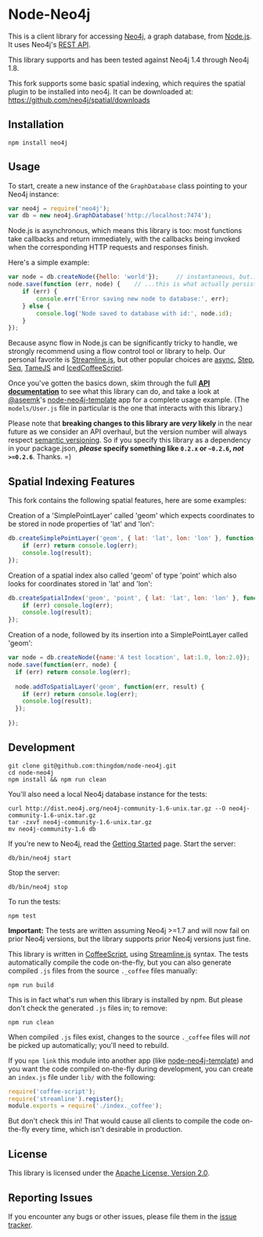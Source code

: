 # Node-Neo4j

This is a client library for accessing [Neo4j][], a graph database, from
[Node.js][]. It uses Neo4j's [REST API][neo4j-rest-api].

This library supports and has been tested against Neo4j 1.4 through Neo4j 1.8.

This fork supports some basic spatial indexing, which requires the 
spatial plugin to be installed into neo4j. It can be downloaded at:
https://github.com/neo4j/spatial/downloads

## Installation

    npm install neo4j


## Usage

To start, create a new instance of the `GraphDatabase` class pointing to your
Neo4j instance:

```js
var neo4j = require('neo4j');
var db = new neo4j.GraphDatabase('http://localhost:7474');
```

Node.js is asynchronous, which means this library is too: most functions take
callbacks and return immediately, with the callbacks being invoked when the
corresponding HTTP requests and responses finish.

Here's a simple example:

```js
var node = db.createNode({hello: 'world'});     // instantaneous, but...
node.save(function (err, node) {    // ...this is what actually persists.
    if (err) {
        console.err('Error saving new node to database:', err);
    } else {
        console.log('Node saved to database with id:', node.id);
    }
});
```

Because async flow in Node.js can be significantly tricky to handle, we
strongly recommend using a flow control tool or library to help.
Our personal favorite is [Streamline.js][], but other popular choices are
[async](https://github.com/caolan/async),
[Step](https://github.com/creationix/step),
[Seq](https://github.com/substack/node-seq), [TameJS](http://tamejs.org/) and
[IcedCoffeeScript](http://maxtaco.github.com/coffee-script/).

Once you've gotten the basics down, skim through the full
**[API documentation][api-docs]** to see what this library can do, and take a
look at [@aseemk][aseemk]'s [node-neo4j-template][] app for a complete usage
example. (The `models/User.js` file in particular is the one that interacts
with this library.)

Please note that **breaking changes to this library are *very* likely** in the
near future as we consider an API overhaul, but the version number will always
respect [semantic versioning][semver]. So if you specify this library as a
dependency in your package.json, ***please* specify something like `0.2.x` or
`~0.2.6`, *not* `>=0.2.6`**. Thanks. =)


## Spatial Indexing Features

This fork contains the following spatial features, here are some examples:

Creation of a 'SimplePointLayer' called 'geom' which expects coordinates to be
stored in node properties of 'lat' and 'lon':

```js
db.createSimplePointLayer('geom', { lat: 'lat', lon: 'lon' }, function(err, result) {
    if (err) return console.log(err);
    console.log(result);
});
```

Creation of a spatial index also called 'geom' of type 'point' which also
looks for coordinates stored in 'lat' and 'lon':

```js
db.createSpatialIndex('geom', 'point', { lat: 'lat', lon: 'lon' }, function(err, result) {
    if (err) console.log(err);
    console.log(result);
}); 
```

Creation of a node, followed by its insertion into a SimplePointLayer
called 'geom':

```js
var node = db.createNode({name:'A test location', lat:1.0, lon:2.0});
node.save(function(err, node) {
  if (err) return console.log(err);
  
  node.addToSpatialLayer('geom', function(err, result) {
    if (err) return console.log(err);
    console.log(result);
  });
  
});
```

## Development

    git clone git@github.com:thingdom/node-neo4j.git
    cd node-neo4j
    npm install && npm run clean

You'll also need a local Neo4j database instance for the tests:

    curl http://dist.neo4j.org/neo4j-community-1.6-unix.tar.gz --O neo4j-community-1.6-unix.tar.gz
    tar -zxvf neo4j-community-1.6-unix.tar.gz
    mv neo4j-community-1.6 db

If you're new to Neo4j, read the [Getting Started][neo4j-getting-started] page.
Start the server:

    db/bin/neo4j start

Stop the server:

    db/bin/neo4j stop

To run the tests:

    npm test

**Important:** The tests are written assuming Neo4j >=1.7 and will now fail on
prior Neo4j versions, but the library supports prior Neo4j versions just fine.

This library is written in [CoffeeScript][], using [Streamline.js][] syntax.
The tests automatically compile the code on-the-fly, but you can also generate
compiled `.js` files from the source `._coffee` files manually:

    npm run build

This is in fact what's run when this library is installed by npm. But please
don't check the generated `.js` files in; to remove:

    npm run clean

When compiled `.js` files exist, changes to the source `._coffee` files will
*not* be picked up automatically; you'll need to rebuild.

If you `npm link` this module into another app (like [node-neo4j-template][])
and you want the code compiled on-the-fly during development, you can create
an `index.js` file under `lib/` with the following:

```js
require('coffee-script');
require('streamline').register();
module.exports = require('./index._coffee');
```

But don't check this in! That would cause all clients to compile the code
on-the-fly every time, which isn't desirable in production.


## License

This library is licensed under the [Apache License, Version 2.0][license].


## Reporting Issues

If you encounter any bugs or other issues, please file them in the
[issue tracker][issue-tracker].


[neo4j]: http://neo4j.org/
[node.js]: http://nodejs.org/
[neo4j-rest-api]: http://docs.neo4j.org/chunked/stable/rest-api.html

[api-docs]: http://coffeedoc.info/github/thingdom/node-neo4j/master/
[aseemk]: https://github.com/aseemk
[node-neo4j-template]: https://github.com/aseemk/node-neo4j-template
[semver]: http://semver.org/

[neo4j-getting-started]: http://wiki.neo4j.org/content/Getting_Started_With_Neo4j_Server
[coffeescript]: http://coffeescript.org/
[streamline.js]: https://github.com/Sage/streamlinejs

[issue-tracker]: https://github.com/thingdom/node-neo4j/issues
[license]: http://www.apache.org/licenses/LICENSE-2.0.html
